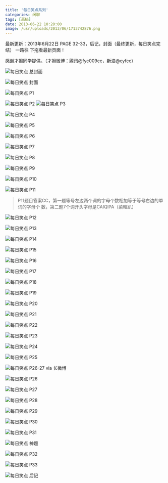 ```yaml
---
title: '每日笑点系列'
categories: 闲聊
tags: [恶搞]
date: 2013-06-22 10:20:00
image: /usr/uploads/2013/06/1713742876.png
---
```


最新更新：2013年6月22日 PAGE 32-33，后记，封面（最终更新，每日笑点完结） 一路往
下拖看最新页面！

感谢才擦同学提供。（才擦微博：腾讯@fyc009cc，新浪@cyfcc）

![每日笑点 总封面](../../../../../../public/usr/uploads/2013/06/1713742876.png)

![每日笑点 封面](../../../../../../public/usr/uploads/2013/06/3910097751.jpg)

![每日笑点 P1](../../../../../../public/usr/uploads/2013/03/4091667684.jpg)

![每日笑点 P2](../../../../../../public/usr/uploads/2013/03/3862196970.jpg)
![每日笑点 P3](../../../../../../public/usr/uploads/2013/03/2523647707.jpg)

![每日笑点 P4](../../../../../../public/usr/uploads/2013/03/2925451167.jpg)

![每日笑点 P5](../../../../../../public/usr/uploads/2013/03/1267503340.jpg)

![每日笑点 P6](../../../../../../public/usr/uploads/2013/03/3204030161.jpg)

![每日笑点 P7](../../../../../../public/usr/uploads/2013/03/964518455.jpg)

![每日笑点 P8](../../../../../../public/usr/uploads/2013/03/4156094677.jpg)

![每日笑点 P9](../../../../../../public/usr/uploads/2013/03/4148556026.jpg)

![每日笑点 P10](../../../../../../public/usr/uploads/2013/04/39386032.jpg)

![每日笑点 P11](../../../../../../public/usr/uploads/2013/04/963805809.jpg)

> P11题目答案CC，第一题等号左边两个词的字母个数相加等于等号右边的单词的字母个
> 数，第二题7个词开头字母是CAIQIPA（菜畦趴）

![每日笑点 P12](../../../../../../public/usr/uploads/2013/04/285365098.jpg)

![每日笑点 P13](../../../../../../public/usr/uploads/2013/04/2950393274.jpg)

![每日笑点 P14](../../../../../../public/usr/uploads/2013/04/3437658715.jpg)

![每日笑点 P15](../../../../../../public/usr/uploads/2013/04/3811232362.jpg)

![每日笑点 P16](../../../../../../public/usr/uploads/2013/04/1809970584.jpg)

![每日笑点 P17](../../../../../../public/usr/uploads/2013/04/4259257432.jpg)

![每日笑点 P18](../../../../../../public/usr/uploads/2013/04/1942059448.jpg)

![每日笑点 P19](../../../../../../public/usr/uploads/2013/04/1796810230.jpg)

![每日笑点 P20](../../../../../../public/usr/uploads/2013/04/814496739.jpg)

![每日笑点 P21](../../../../../../public/usr/uploads/2013/04/3667320967.jpg)

![每日笑点 P22](../../../../../../public/usr/uploads/2013/04/608174317.jpg)

![每日笑点 P23](../../../../../../public/usr/uploads/2013/04/2644998695.jpg)

![每日笑点 P24](../../../../../../public/usr/uploads/2013/04/1506083135.jpg)

![每日笑点 P25](../../../../../../public/usr/uploads/2013/04/919871035.jpg)

![每日笑点 P26-27 via 长微博](../../../../../../public/usr/uploads/2013/05/2107351173.png)

![每日笑点 P26](../../../../../../public/usr/uploads/2013/05/3612955970.jpg)

![每日笑点 P27](../../../../../../public/usr/uploads/2013/05/3908664521.jpg)

![每日笑点 P28](../../../../../../public/usr/uploads/2013/05/1948853953.jpg)

![每日笑点 P29](../../../../../../public/usr/uploads/2013/05/351050252.jpg)

![每日笑点 P30](../../../../../../public/usr/uploads/2013/06/3401786730.jpg)

![每日笑点 P31](../../../../../../public/usr/uploads/2013/06/2392969939.jpg)

![每日笑点 神题](../../../../../../public/usr/uploads/2013/06/3792011263.jpg)

![每日笑点 P32](../../../../../../public/usr/uploads/2013/06/2568968605.jpg)

![每日笑点 P33](../../../../../../public/usr/uploads/2013/06/450412695.jpg)

![每日笑点 后记](../../../../../../public/usr/uploads/2013/06/1631862769.jpg)
